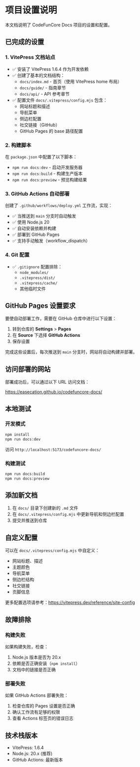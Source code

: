 # 项目设置说明

本文档说明了 CodeFunCore Docs 项目的设置和配置。

## 已完成的设置

### 1. VitePress 文档站点

- ✅ 安装了 VitePress 1.6.4 作为开发依赖
- ✅ 创建了基本的文档结构：
  - `docs/index.md` - 首页（使用 VitePress home 布局）
  - `docs/guide/` - 指南章节
  - `docs/api/` - API 参考章节
- ✅ 配置文件 `docs/.vitepress/config.mjs` 包含：
  - 网站标题和描述
  - 导航菜单
  - 侧边栏配置
  - 社交链接（GitHub）
  - GitHub Pages 的 base 路径配置

### 2. 构建脚本

在 `package.json` 中配置了以下脚本：

- `npm run docs:dev` - 启动开发服务器
- `npm run docs:build` - 构建生产版本
- `npm run docs:preview` - 预览构建结果

### 3. GitHub Actions 自动部署

创建了 `.github/workflows/deploy.yml` 工作流，实现：

- ✅ 当推送到 `main` 分支时自动触发
- ✅ 使用 Node.js 20
- ✅ 自动安装依赖并构建
- ✅ 部署到 GitHub Pages
- ✅ 支持手动触发（workflow_dispatch）

### 4. Git 配置

- ✅ `.gitignore` 配置排除：
  - `node_modules/`
  - `.vitepress/dist/`
  - `.vitepress/cache/`
  - 其他临时文件

## GitHub Pages 设置要求

要使自动部署工作，需要在 GitHub 仓库中进行以下设置：

1. 转到仓库的 **Settings** > **Pages**
2. 在 **Source** 下选择 **GitHub Actions**
3. 保存设置

完成这些设置后，每次推送到 `main` 分支时，网站将自动构建并部署。

## 访问部署的网站

部署成功后，可以通过以下 URL 访问文档：

https://easecation.github.io/codefuncore-docs/

## 本地测试

### 开发模式

```bash
npm install
npm run docs:dev
```

访问 `http://localhost:5173/codefuncore-docs/`

### 构建测试

```bash
npm run docs:build
npm run docs:preview
```

## 添加新文档

1. 在 `docs/` 目录下创建新的 `.md` 文件
2. 在 `docs/.vitepress/config.mjs` 中更新导航和侧边栏配置
3. 提交并推送到仓库

## 自定义配置

可以在 `docs/.vitepress/config.mjs` 中自定义：

- 网站标题、描述
- 主题颜色
- 导航菜单
- 侧边栏结构
- 社交链接
- 页脚信息

更多配置选项请参考：https://vitepress.dev/reference/site-config

## 故障排除

### 构建失败

如果构建失败，检查：

1. Node.js 版本是否为 20.x
2. 依赖是否正确安装（`npm install`）
3. 文档中的链接是否正确

### 部署失败

如果 GitHub Actions 部署失败：

1. 检查仓库的 Pages 设置是否正确
2. 确认工作流有足够的权限
3. 查看 Actions 标签页的错误日志

## 技术栈版本

- VitePress: 1.6.4
- Node.js: 20.x (推荐)
- GitHub Actions: 最新版本
